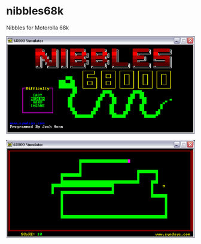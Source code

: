 # nibbles68k
Nibbles for Motorolla 68k

![RobotFramework Results Log](https://github.com/smysnk/nibbles68k/raw/master/docs/nibbles0.gif)

![RobotFramework Results Log](https://github.com/smysnk/nibbles68k/raw/master/docs/nibbles1.gif)
